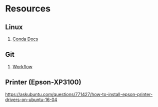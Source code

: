 # Resources

## Linux
1. [Conda Docs](https://conda.io/projects/conda/en/latest/user-guide/getting-started.html#managing-python)


## Git
1. [Workflow](https://gist.github.com/blackfalcon/8428401)




## Printer (Epson-XP3100)
https://askubuntu.com/questions/771427/how-to-install-epson-printer-drivers-on-ubuntu-16-04
